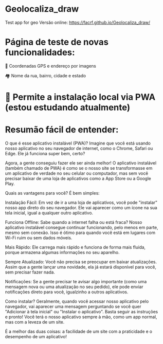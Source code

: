 # Geolocaliza_draw
Test app for geo 
Versão online: https://facrf.github.io/Geolocaliza_draw/

# Página de teste de novas funcionalidades:

📍 Coordenadas GPS e endereço por imagens

🏘️ Nome da rua, bairro, cidade e estado

# 🔧 Permite a instalação local via PWA (estou estudando atualmente)
# Resumão fácil de entender:

O que é esse aplicativo instalável (PWA)?
Imagine que você está usando nosso aplicativo no seu navegador de internet, como o Chrome, Safari ou Edge. Ele já funciona super bem, certo?

Agora, a gente conseguiu fazer ele ser ainda melhor! O aplicativo instalável (também chamado de PWA) é como se o nosso site se transformasse em um aplicativo de verdade no seu celular ou computador, mas sem você precisar baixar de uma loja de aplicativos como a App Store ou a Google Play.

Quais as vantagens para você?
É bem simples:

Instalação Fácil: Em vez de ir a uma loja de aplicativos, você pode "instalar" nosso app direto do seu navegador. Ele vai aparecer como um ícone na sua tela inicial, igual a qualquer outro aplicativo.

Funciona Offline: Sabe quando a internet falha ou está fraca? Nosso aplicativo instalável consegue continuar funcionando, pelo menos em parte, mesmo sem conexão. Isso é ótimo para quando você está em lugares com Wi-Fi ruim ou sem dados móveis.

Mais Rápido: Ele carrega mais rápido e funciona de forma mais fluida, porque armazena algumas informações no seu aparelho.

Sempre Atualizado: Você não precisa se preocupar em baixar atualizações. Assim que a gente lançar uma novidade, ela já estará disponível para você, sem precisar fazer nada.

Notificações: Se a gente precisar te avisar algo importante (como uma mensagem nova ou uma atualização no seu pedido), ele pode enviar notificações direto para você, igualzinho a outros aplicativos.

Como instalar?
Geralmente, quando você acessar nosso aplicativo pelo navegador, vai aparecer uma mensagem perguntando se você quer "Adicionar à tela inicial" ou "Instalar o aplicativo". Basta seguir as instruções e pronto! Você terá o nosso aplicativo sempre à mão, como um app normal, mas com a leveza de um site.

É a melhor das duas coisas: a facilidade de um site com a praticidade e o desempenho de um aplicativo!

